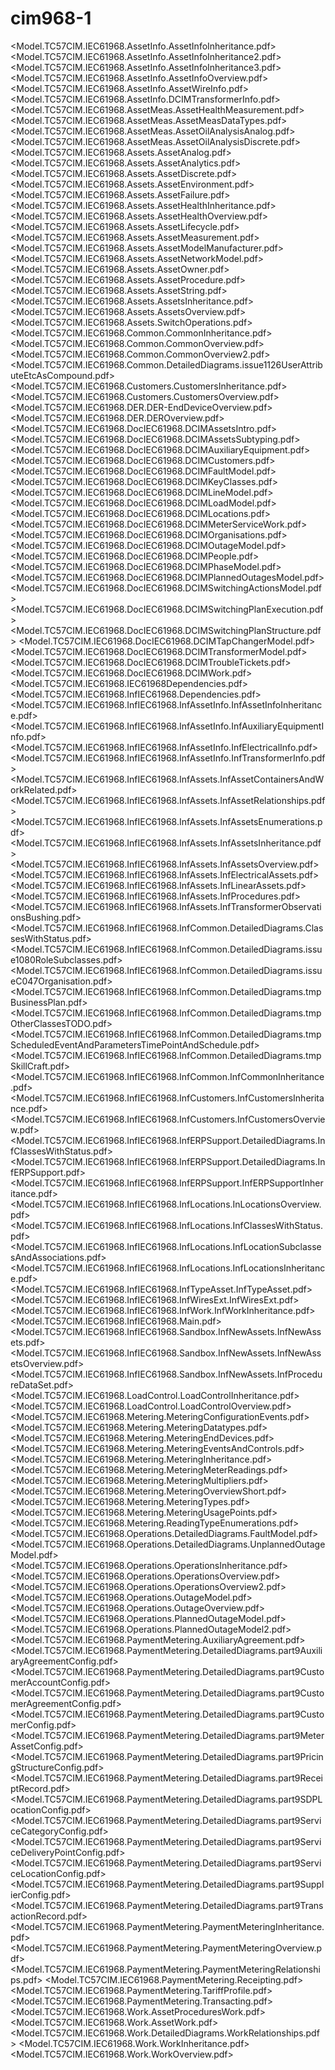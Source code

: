 # cim968-1

<Model.TC57CIM.IEC61968.AssetInfo.AssetInfoInheritance.pdf>
<Model.TC57CIM.IEC61968.AssetInfo.AssetInfoInheritance2.pdf>
<Model.TC57CIM.IEC61968.AssetInfo.AssetInfoInheritance3.pdf>
<Model.TC57CIM.IEC61968.AssetInfo.AssetInfoOverview.pdf>
<Model.TC57CIM.IEC61968.AssetInfo.AssetWireInfo.pdf>
<Model.TC57CIM.IEC61968.AssetInfo.DCIMTransformerInfo.pdf>
<Model.TC57CIM.IEC61968.AssetMeas.AssetHealthMeasurement.pdf>
<Model.TC57CIM.IEC61968.AssetMeas.AssetMeasDataTypes.pdf>
<Model.TC57CIM.IEC61968.AssetMeas.AssetOilAnalysisAnalog.pdf>
<Model.TC57CIM.IEC61968.AssetMeas.AssetOilAnalysisDiscrete.pdf>
<Model.TC57CIM.IEC61968.Assets.AssetAnalog.pdf>
<Model.TC57CIM.IEC61968.Assets.AssetAnalytics.pdf>
<Model.TC57CIM.IEC61968.Assets.AssetDiscrete.pdf>
<Model.TC57CIM.IEC61968.Assets.AssetEnvironment.pdf>
<Model.TC57CIM.IEC61968.Assets.AssetFailure.pdf>
<Model.TC57CIM.IEC61968.Assets.AssetHealthInheritance.pdf>
<Model.TC57CIM.IEC61968.Assets.AssetHealthOverview.pdf>
<Model.TC57CIM.IEC61968.Assets.AssetLifecycle.pdf>
<Model.TC57CIM.IEC61968.Assets.AssetMeasurement.pdf>
<Model.TC57CIM.IEC61968.Assets.AssetModelManufacturer.pdf>
<Model.TC57CIM.IEC61968.Assets.AssetNetworkModel.pdf>
<Model.TC57CIM.IEC61968.Assets.AssetOwner.pdf>
<Model.TC57CIM.IEC61968.Assets.AssetProcedure.pdf>
<Model.TC57CIM.IEC61968.Assets.AssetString.pdf>
<Model.TC57CIM.IEC61968.Assets.AssetsInheritance.pdf>
<Model.TC57CIM.IEC61968.Assets.AssetsOverview.pdf>
<Model.TC57CIM.IEC61968.Assets.SwitchOperations.pdf>
<Model.TC57CIM.IEC61968.Common.CommonInheritance.pdf>
<Model.TC57CIM.IEC61968.Common.CommonOverview.pdf>
<Model.TC57CIM.IEC61968.Common.CommonOverview2.pdf>
<Model.TC57CIM.IEC61968.Common.DetailedDiagrams.issue1126UserAttributeEtcAsCompound.pdf>
<Model.TC57CIM.IEC61968.Customers.CustomersInheritance.pdf>
<Model.TC57CIM.IEC61968.Customers.CustomersOverview.pdf>
<Model.TC57CIM.IEC61968.DER.DER-EndDeviceOverview.pdf>
<Model.TC57CIM.IEC61968.DER.DEROverview.pdf>
<Model.TC57CIM.IEC61968.DocIEC61968.DCIMAssetsIntro.pdf>
<Model.TC57CIM.IEC61968.DocIEC61968.DCIMAssetsSubtyping.pdf>
<Model.TC57CIM.IEC61968.DocIEC61968.DCIMAuxiliaryEquipment.pdf>
<Model.TC57CIM.IEC61968.DocIEC61968.DCIMCustomers.pdf>
<Model.TC57CIM.IEC61968.DocIEC61968.DCIMFaultModel.pdf>
<Model.TC57CIM.IEC61968.DocIEC61968.DCIMKeyClasses.pdf>
<Model.TC57CIM.IEC61968.DocIEC61968.DCIMLineModel.pdf>
<Model.TC57CIM.IEC61968.DocIEC61968.DCIMLoadModel.pdf>
<Model.TC57CIM.IEC61968.DocIEC61968.DCIMLocations.pdf>
<Model.TC57CIM.IEC61968.DocIEC61968.DCIMMeterServiceWork.pdf>
<Model.TC57CIM.IEC61968.DocIEC61968.DCIMOrganisations.pdf>
<Model.TC57CIM.IEC61968.DocIEC61968.DCIMOutageModel.pdf>
<Model.TC57CIM.IEC61968.DocIEC61968.DCIMPeople.pdf>
<Model.TC57CIM.IEC61968.DocIEC61968.DCIMPhaseModel.pdf>
<Model.TC57CIM.IEC61968.DocIEC61968.DCIMPlannedOutagesModel.pdf>
<Model.TC57CIM.IEC61968.DocIEC61968.DCIMSwitchingActionsModel.pdf>
<Model.TC57CIM.IEC61968.DocIEC61968.DCIMSwitchingPlanExecution.pdf>
<Model.TC57CIM.IEC61968.DocIEC61968.DCIMSwitchingPlanStructure.pdf>
<Model.TC57CIM.IEC61968.DocIEC61968.DCIMTapChangerModel.pdf>
<Model.TC57CIM.IEC61968.DocIEC61968.DCIMTransformerModel.pdf>
<Model.TC57CIM.IEC61968.DocIEC61968.DCIMTroubleTickets.pdf>
<Model.TC57CIM.IEC61968.DocIEC61968.DCIMWork.pdf>
<Model.TC57CIM.IEC61968.IEC61968Dependencies.pdf>
<Model.TC57CIM.IEC61968.InfIEC61968.Dependencies.pdf>
<Model.TC57CIM.IEC61968.InfIEC61968.InfAssetInfo.InfAssetInfoInheritance.pdf>
<Model.TC57CIM.IEC61968.InfIEC61968.InfAssetInfo.InfAuxiliaryEquipmentInfo.pdf>
<Model.TC57CIM.IEC61968.InfIEC61968.InfAssetInfo.InfElectricalInfo.pdf>
<Model.TC57CIM.IEC61968.InfIEC61968.InfAssetInfo.InfTransformerInfo.pdf>
<Model.TC57CIM.IEC61968.InfIEC61968.InfAssets.InfAssetContainersAndWorkRelated.pdf>
<Model.TC57CIM.IEC61968.InfIEC61968.InfAssets.InfAssetRelationships.pdf>
<Model.TC57CIM.IEC61968.InfIEC61968.InfAssets.InfAssetsEnumerations.pdf>
<Model.TC57CIM.IEC61968.InfIEC61968.InfAssets.InfAssetsInheritance.pdf>
<Model.TC57CIM.IEC61968.InfIEC61968.InfAssets.InfAssetsOverview.pdf>
<Model.TC57CIM.IEC61968.InfIEC61968.InfAssets.InfElectricalAssets.pdf>
<Model.TC57CIM.IEC61968.InfIEC61968.InfAssets.InfLinearAssets.pdf>
<Model.TC57CIM.IEC61968.InfIEC61968.InfAssets.InfProcedures.pdf>
<Model.TC57CIM.IEC61968.InfIEC61968.InfAssets.InfTransformerObservationsBushing.pdf>
<Model.TC57CIM.IEC61968.InfIEC61968.InfCommon.DetailedDiagrams.ClassesWithStatus.pdf>
<Model.TC57CIM.IEC61968.InfIEC61968.InfCommon.DetailedDiagrams.issue1080RoleSubclasses.pdf>
<Model.TC57CIM.IEC61968.InfIEC61968.InfCommon.DetailedDiagrams.issueC047Organisation.pdf>
<Model.TC57CIM.IEC61968.InfIEC61968.InfCommon.DetailedDiagrams.tmpBusinessPlan.pdf>
<Model.TC57CIM.IEC61968.InfIEC61968.InfCommon.DetailedDiagrams.tmpOtherClassesTODO.pdf>
<Model.TC57CIM.IEC61968.InfIEC61968.InfCommon.DetailedDiagrams.tmpScheduledEventAndParametersTimePointAndSchedule.pdf>
<Model.TC57CIM.IEC61968.InfIEC61968.InfCommon.DetailedDiagrams.tmpSkillCraft.pdf>
<Model.TC57CIM.IEC61968.InfIEC61968.InfCommon.InfCommonInheritance.pdf>
<Model.TC57CIM.IEC61968.InfIEC61968.InfCustomers.InfCustomersInheritance.pdf>
<Model.TC57CIM.IEC61968.InfIEC61968.InfCustomers.InfCustomersOverview.pdf>
<Model.TC57CIM.IEC61968.InfIEC61968.InfERPSupport.DetailedDiagrams.InfClassesWithStatus.pdf>
<Model.TC57CIM.IEC61968.InfIEC61968.InfERPSupport.DetailedDiagrams.InfERPSupport.pdf>
<Model.TC57CIM.IEC61968.InfIEC61968.InfERPSupport.InfERPSupportInheritance.pdf>
<Model.TC57CIM.IEC61968.InfIEC61968.InfLocations.InLocationsOverview.pdf>
<Model.TC57CIM.IEC61968.InfIEC61968.InfLocations.InfClassesWithStatus.pdf>
<Model.TC57CIM.IEC61968.InfIEC61968.InfLocations.InfLocationSubclassesAndAssociations.pdf>
<Model.TC57CIM.IEC61968.InfIEC61968.InfLocations.InfLocationsInheritance.pdf>
<Model.TC57CIM.IEC61968.InfIEC61968.InfTypeAsset.InfTypeAsset.pdf>
<Model.TC57CIM.IEC61968.InfIEC61968.InfWiresExt.InfWiresExt.pdf>
<Model.TC57CIM.IEC61968.InfIEC61968.InfWork.InfWorkInheritance.pdf>
<Model.TC57CIM.IEC61968.InfIEC61968.Main.pdf>
<Model.TC57CIM.IEC61968.InfIEC61968.Sandbox.InfNewAssets.InfNewAssets.pdf>
<Model.TC57CIM.IEC61968.InfIEC61968.Sandbox.InfNewAssets.InfNewAssetsOverview.pdf>
<Model.TC57CIM.IEC61968.InfIEC61968.Sandbox.InfNewAssets.InfProcedureDataSet.pdf>
<Model.TC57CIM.IEC61968.LoadControl.LoadControlInheritance.pdf>
<Model.TC57CIM.IEC61968.LoadControl.LoadControlOverview.pdf>
<Model.TC57CIM.IEC61968.Metering.MeteringConfigurationEvents.pdf>
<Model.TC57CIM.IEC61968.Metering.MeteringDatatypes.pdf>
<Model.TC57CIM.IEC61968.Metering.MeteringEndDevices.pdf>
<Model.TC57CIM.IEC61968.Metering.MeteringEventsAndControls.pdf>
<Model.TC57CIM.IEC61968.Metering.MeteringInheritance.pdf>
<Model.TC57CIM.IEC61968.Metering.MeteringMeterReadings.pdf>
<Model.TC57CIM.IEC61968.Metering.MeteringMultipliers.pdf>
<Model.TC57CIM.IEC61968.Metering.MeteringOverviewShort.pdf>
<Model.TC57CIM.IEC61968.Metering.MeteringTypes.pdf>
<Model.TC57CIM.IEC61968.Metering.MeteringUsagePoints.pdf>
<Model.TC57CIM.IEC61968.Metering.ReadingTypeEnumerations.pdf>
<Model.TC57CIM.IEC61968.Operations.DetailedDiagrams.FaultModel.pdf>
<Model.TC57CIM.IEC61968.Operations.DetailedDiagrams.UnplannedOutageModel.pdf>
<Model.TC57CIM.IEC61968.Operations.OperationsInheritance.pdf>
<Model.TC57CIM.IEC61968.Operations.OperationsOverview.pdf>
<Model.TC57CIM.IEC61968.Operations.OperationsOverview2.pdf>
<Model.TC57CIM.IEC61968.Operations.OutageModel.pdf>
<Model.TC57CIM.IEC61968.Operations.OutageOverview.pdf>
<Model.TC57CIM.IEC61968.Operations.PlannedOutageModel.pdf>
<Model.TC57CIM.IEC61968.Operations.PlannedOutageModel2.pdf>
<Model.TC57CIM.IEC61968.PaymentMetering.AuxiliaryAgreement.pdf>
<Model.TC57CIM.IEC61968.PaymentMetering.DetailedDiagrams.part9AuxiliaryAgreementConfig.pdf>
<Model.TC57CIM.IEC61968.PaymentMetering.DetailedDiagrams.part9CustomerAccountConfig.pdf>
<Model.TC57CIM.IEC61968.PaymentMetering.DetailedDiagrams.part9CustomerAgreementConfig.pdf>
<Model.TC57CIM.IEC61968.PaymentMetering.DetailedDiagrams.part9CustomerConfig.pdf>
<Model.TC57CIM.IEC61968.PaymentMetering.DetailedDiagrams.part9MeterAssetConfig.pdf>
<Model.TC57CIM.IEC61968.PaymentMetering.DetailedDiagrams.part9PricingStructureConfig.pdf>
<Model.TC57CIM.IEC61968.PaymentMetering.DetailedDiagrams.part9ReceiptRecord.pdf>
<Model.TC57CIM.IEC61968.PaymentMetering.DetailedDiagrams.part9SDPLocationConfig.pdf>
<Model.TC57CIM.IEC61968.PaymentMetering.DetailedDiagrams.part9ServiceCategoryConfig.pdf>
<Model.TC57CIM.IEC61968.PaymentMetering.DetailedDiagrams.part9ServiceDeliveryPointConfig.pdf>
<Model.TC57CIM.IEC61968.PaymentMetering.DetailedDiagrams.part9ServiceLocationConfig.pdf>
<Model.TC57CIM.IEC61968.PaymentMetering.DetailedDiagrams.part9SupplierConfig.pdf>
<Model.TC57CIM.IEC61968.PaymentMetering.DetailedDiagrams.part9TransactionRecord.pdf>
<Model.TC57CIM.IEC61968.PaymentMetering.PaymentMeteringInheritance.pdf>
<Model.TC57CIM.IEC61968.PaymentMetering.PaymentMeteringOverview.pdf>
<Model.TC57CIM.IEC61968.PaymentMetering.PaymentMeteringRelationships.pdf>
<Model.TC57CIM.IEC61968.PaymentMetering.Receipting.pdf>
<Model.TC57CIM.IEC61968.PaymentMetering.TariffProfile.pdf>
<Model.TC57CIM.IEC61968.PaymentMetering.Transacting.pdf>
<Model.TC57CIM.IEC61968.Work.AssetProceduresWork.pdf>
<Model.TC57CIM.IEC61968.Work.AssetWork.pdf>
<Model.TC57CIM.IEC61968.Work.DetailedDiagrams.WorkRelationships.pdf>
<Model.TC57CIM.IEC61968.Work.WorkInheritance.pdf>
<Model.TC57CIM.IEC61968.Work.WorkOverview.pdf>

